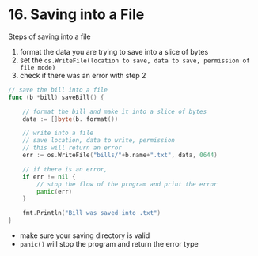 # 16. Saving into a File

Steps of saving into a file

1. format the data you are trying to save into a slice of bytes
2. set the `os.WriteFile(location to save, data to save, permission of file mode)`
3. check if there was an error with step 2

```go
// save the bill into a file
func (b *bill) saveBill() {

	// format the bill and make it into a slice of bytes
	data := []byte(b. format())

	// write into a file
	// save location, data to write, permission
	// this will return an error
	err := os.WriteFile("bills/"+b.name+".txt", data, 0644)

	// if there is an error,
	if err != nil {
		// stop the flow of the program and print the error
		panic(err)
	}

	fmt.Println("Bill was saved into .txt")
}
```

- make sure your saving directory is valid
- `panic()` will stop the program and return the error type

